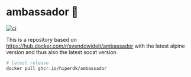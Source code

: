 # ambassador 🌁

[![ci](https://github.com/hiperdk/ambassador/actions/workflows/main.yml/badge.svg?branch=main)](https://github.com/hiperdk/ambassador/actions/workflows/main.yml)

This is a repository based on https://hub.docker.com/r/svendowideit/ambassador with the latest alpine version and thus also the latest socat version

```bash
# latest release
docker pull ghcr.io/hiperdk/ambassador
```
